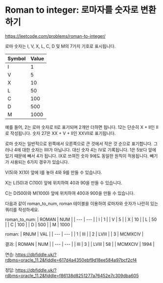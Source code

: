 # Roman to integer: 로마자를 숫자로 변환하기

<https://leetcode.com/problems/roman-to-integer/>

로마 숫자는 I, V, X, L, C, D 및 M의 7가지 기호로 표시됩니다.

| Symbol | Value |
| ------ | ----- |
| I      | 1     |
| V      | 5     |
| X      | 10    |
| L      | 50    |
| C      | 100   |
| D      | 500   |
| M      | 1000  |

예를 들어, 2는 로마 숫자로 II로 표기되며 2개만 더하면 됩니다. 12는 단순히 X + II인 II로 작성됩니다. 숫자 27은 XX + V + II인 XXVII로 표기됩니다.

​로마 숫자는 일반적으로 왼쪽에서 오른쪽으로 큰 것에서 작은 것 순으로 표기합니다. 그러나 4에 대한 숫자는 IIII가 아닙니다. 대신 숫자 4는 IV로 기록됩니다. 1은 5보다 앞에 있기 때문에 빼서 4가 됩니다. IX로 쓰여진 숫자 9에도 동일한 원칙이 적용됩니다. 빼기가 사용되는 6가지 경우가 있습니다.

V(5)와 X(10) 앞에 I를 놓아 4와 9를 만들 수 있습니다.

X는 L(50)과 C(100) 앞에 위치하여 40과 90을 만들 수 있습니다.

C는 D(500)와 M(1000) 앞에 위치하여 400과 900을 만들 수 있습니다.

다음과 같이 roman_to_num, roman 테이블을 이용하여 로마자와 숫자가 나란히 있는 쿼리를 작성하세요.

roman_to_num:
| ROMAN | NUM |
| --- | --- |
| I | 1 |
| V | 5 |
| X | 10 |
| L | 50 |
| C | 100 |
| D | 500 |
| M | 1000 |

roman:
| RNUM | VAL |
| --- | --- |
| 1 | III |
| 2 | LVIII |
| 3 | MCMXCIV |

결과:
| ROMAN | NUM |
| --- | --- |
| III | 3 |
| LVIII | 58 |
| MCMXCIV | 1994 |

연습: <https://dbfiddle.uk/?rdbms=oracle_11.2&fiddle=617d4a4350ebf9d18ee584a97bcf2cf4>

정답: <https://dbfiddle.uk/?rdbms=oracle_11.2&fiddle=f86138d8251277a76452e7c309dba605>
